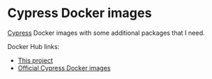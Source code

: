 # Cypress Docker images

[Cypress](https://www.cypress.io/) Docker images with some additional packages that I need.

Docker Hub links:

* [This project](https://hub.docker.com/r/attekemppila/cypress-base)
* [Official Cypress Docker images](https://hub.docker.com/u/cypress)

